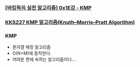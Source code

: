### [[바킹독의 실전 알고리즘] 0x1E강 - KMP](https://www.youtube.com/watch?v=9bkbV-VANQ0)
### [KKS227 KMP 알고리즘(Knuth–Morris–Pratt Algorithm)](https://m.blog.naver.com/PostView.naver?blogId=kks227&logNo=220917078260&navType=by)


### KMP
- 문자열 매칭 알고리즘
- O(N+M)에 동작한다.
- 어려운 편에 속하는 알고리즘이다...
